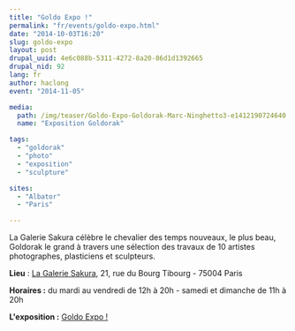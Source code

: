 ```yaml
---
title: "Goldo Expo !"
permalink: "fr/events/goldo-expo.html"
date: "2014-10-03T16:20"
slug: goldo-expo
layout: post
drupal_uuid: 4e6c088b-5311-4272-8a20-86d1d1392665
drupal_nid: 92
lang: fr
author: haclong
event: "2014-11-05"

media:
  path: /img/teaser/Goldo-Expo-Goldorak-Marc-Ninghetto3-e1412190724640.jpg
  name: "Exposition Goldorak"

tags:
  - "goldorak"
  - "photo"
  - "exposition"
  - "sculpture"

sites:
  - "Albator"
  - "Paris"

---
```


La Galerie Sakura célèbre le chevalier des temps nouveaux, le plus beau, Goldorak le grand à travers une sélection des travaux de 10 artistes photographes, plasticiens et sculpteurs.

**Lieu** : <a href="http://www.galerie-sakura.com/index.php" target="_blank">La Galerie Sakura</a>, 21, rue du Bourg Tibourg - 75004 Paris

**Horaires :** du mardi au vendredi de 12h à 20h - samedi et dimanche de 11h à 20h

**L'exposition :** <a href="https://www.facebook.com/events/799256746792138" target="_blank">Goldo Expo !</a>





